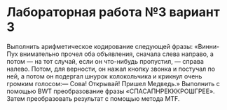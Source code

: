 # Лабораторная работа №3 вариант 3

Выполнить арифметическое кодирование следующей фразы: «Винни-Пух внимательно прочел оба объявления, сначала слева направо, а потом — на тот случай, если он что-нибудь пропустил, — справа налево. Потом, для верности, он нажал кнопку звонка и постучал по ней, а потом он подергал шнурок колокольчика и крикнул очень громким голосом:— Сова! Открывай! Пришел Медведь.»
Выполнить c помощью BWT преобразование фразы «СПАСАПНРЕКККРОШГРЕЕ». Затем преобразовать результат с помощью метода MTF.

